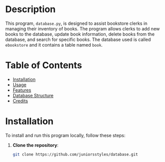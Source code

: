 # Description
This program, `database.py`, is designed to assist bookstore clerks in managing their inventory of books. The program allows clerks to add new books to the database, update book information, delete books from the database, and search for specific books. The database used is called `ebookstore` and it contains a table named `book`.

# Table of Contents
- [Installation](#installation)
- [Usage](#usage)
- [Features](#features)
- [Database Structure](#database-structure)
- [Credits](#credits)

# Installation
To install and run this program locally, follow these steps:

1. **Clone the repository**:
   ```sh
   git clone https://github.com/juniorsstyles/database.git
